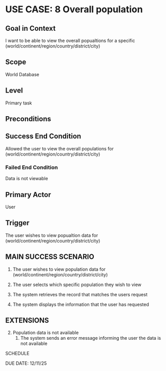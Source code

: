 # USE CASE: 8 Overall population

## Goal in Context

I want to be able to view the overall popualtions for a specific (world/continent/region/country/district/city)

## Scope

World Database

## Level

Primary task

## Preconditions

## Success End Condition

Allowed the user to view the overall populations for (world/continent/region/country/district/city)

### Failed End Condition

Data is not viewable

## Primary Actor

User

## Trigger

The user wishes to view popualtion data for (world/continent/region/country/district/city)

## MAIN SUCCESS SCENARIO

1. The user wishes to view population data for (world/continent/region/country/district/city)

2. The user selects which specific population they wish to view

3. The system retrieves the record that matches the users request

4. The system displays the information that the user has requested

## EXTENSIONS

2. Population data is not available
   1. The system sends an error message informing the user the data is not available

SCHEDULE

DUE DATE: 12/11/25